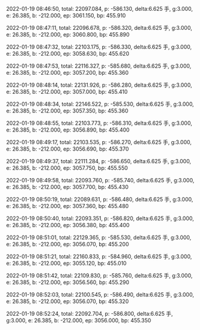 2022-01-19 08:46:50, total: 22097.084, p: -586.130, delta:6.625 手, g:3.000, e: 26.385, b: -212.000, ep: 3061.150, bp: 455.910

2022-01-19 08:47:11, total: 22096.678, p: -586.320, delta:6.625 手, g:3.000, e: 26.385, b: -212.000, ep: 3060.800, bp: 455.890

2022-01-19 08:47:32, total: 22103.175, p: -586.330, delta:6.625 手, g:3.000, e: 26.385, b: -212.000, ep: 3058.630, bp: 455.620

2022-01-19 08:47:53, total: 22116.327, p: -585.680, delta:6.625 手, g:3.000, e: 26.385, b: -212.000, ep: 3057.200, bp: 455.360

2022-01-19 08:48:14, total: 22131.926, p: -586.280, delta:6.625 手, g:3.000, e: 26.385, b: -212.000, ep: 3057.000, bp: 455.410

2022-01-19 08:48:34, total: 22146.522, p: -585.530, delta:6.625 手, g:3.000, e: 26.385, b: -212.000, ep: 3057.350, bp: 455.360

2022-01-19 08:48:55, total: 22103.773, p: -586.310, delta:6.625 手, g:3.000, e: 26.385, b: -212.000, ep: 3056.890, bp: 455.400

2022-01-19 08:49:17, total: 22103.535, p: -586.270, delta:6.625 手, g:3.000, e: 26.385, b: -212.000, ep: 3056.690, bp: 455.370

2022-01-19 08:49:37, total: 22111.284, p: -586.650, delta:6.625 手, g:3.000, e: 26.385, b: -212.000, ep: 3057.750, bp: 455.550

2022-01-19 08:49:58, total: 22093.760, p: -585.740, delta:6.625 手, g:3.000, e: 26.385, b: -212.000, ep: 3057.700, bp: 455.430

2022-01-19 08:50:19, total: 22089.631, p: -586.480, delta:6.625 手, g:3.000, e: 26.385, b: -212.000, ep: 3057.360, bp: 455.480

2022-01-19 08:50:40, total: 22093.351, p: -586.820, delta:6.625 手, g:3.000, e: 26.385, b: -212.000, ep: 3056.380, bp: 455.400

2022-01-19 08:51:01, total: 22129.365, p: -585.530, delta:6.625 手, g:3.000, e: 26.385, b: -212.000, ep: 3056.070, bp: 455.200

2022-01-19 08:51:21, total: 22160.833, p: -584.960, delta:6.625 手, g:3.000, e: 26.385, b: -212.000, ep: 3055.120, bp: 455.010

2022-01-19 08:51:42, total: 22109.830, p: -585.760, delta:6.625 手, g:3.000, e: 26.385, b: -212.000, ep: 3056.560, bp: 455.290

2022-01-19 08:52:03, total: 22100.545, p: -586.490, delta:6.625 手, g:3.000, e: 26.385, b: -212.000, ep: 3056.070, bp: 455.320

2022-01-19 08:52:24, total: 22092.704, p: -586.800, delta:6.625 手, g:3.000, e: 26.385, b: -212.000, ep: 3056.000, bp: 455.350